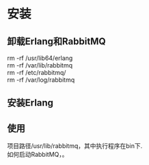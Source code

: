 # 安装
## 卸载Erlang和RabbitMQ
rm -rf /usr/lib64/erlang  
rm -rf /var/lib/rabbitmq  
rm -rf /etc/rabbitmq/  
rm -rf /var/log/rabbitmq

## 安装Erlang


## 使用
项目路径/usr/lib/rabbitmq，其中执行程序在bin下.  
如何启动RabbitMQ，。